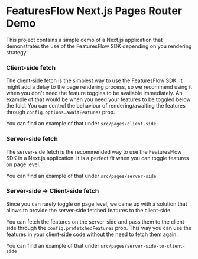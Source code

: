 # FeaturesFlow Next.js Pages Router Demo

This project contains a simple demo of a Next.js application that demonstrates the use of the FeaturesFlow SDK depending on you rendering strategy.

### Client-side fetch

The client-side fetch is the simplest way to use the FeaturesFlow SDK. It might add a delay to the page rendering process, so we recommend using it when you don't need the feature toggles to be available immediately. An example of that would be when you need your features to be toggled below the fold. You can control the behaviour of rendering/awaiting the features through `config.options.awaitFeatures` prop.

You can find an example of that under `src/pages/client-side`

### Server-side fetch

The server-side fetch is the recommended way to use the FeaturesFlow SDK in a Next.js application. It is a perfect fit when you can toggle features on page level.

You can find an example of that under `src/pages/server-side`

### Server-side -> Client-side fetch

Since you can rarely toggle on page level, we came up with a solution that allows to provide the server-side fetched features to the client-side.

You can fetch the features on the server-side and pass them to the client-side through the `config.prefetchedFeatures` prop. This way you can use the features in your client-side code without the need to fetch them again.

You can find an example of that under `src/pages/server-side-to-client-side`
